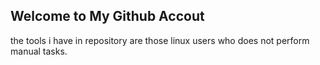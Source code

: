 ## Welcome to My Github Accout

the tools i have in repository are  those linux users who does not perform  manual tasks.

